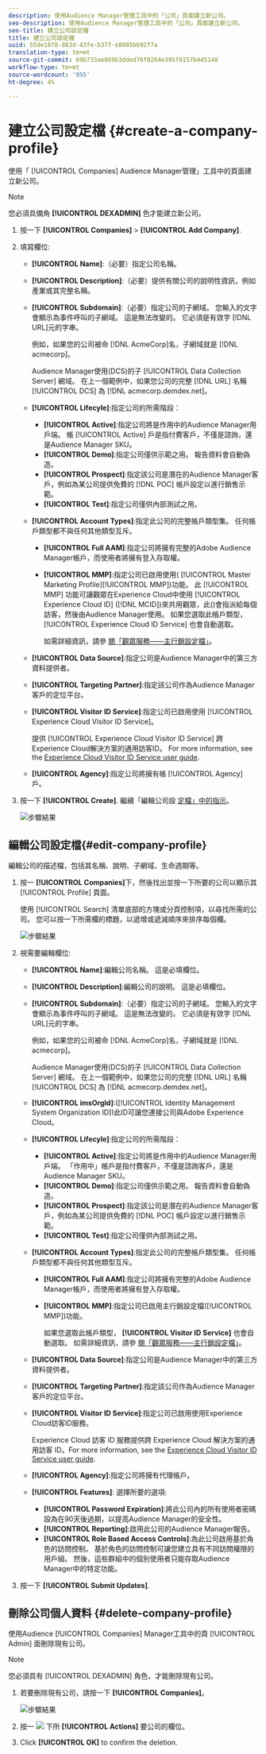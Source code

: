 ```yaml
---
description: 使用Audience Manager管理工具中的「公司」頁面建立新公司。
seo-description: 使用Audience Manager管理工具中的「公司」頁面建立新公司。
seo-title: 建立公司設定檔
title: 建立公司設定檔
uuid: 55de18f8-883d-43fe-b37f-e8805bb92f7a
translation-type: tm+mt
source-git-commit: 69b733ae869b3dded76f0264e395f0157b445148
workflow-type: tm+mt
source-wordcount: '955'
ht-degree: 4%

---
```



# 建立公司設定檔 {#create-a-company-profile}

使用「 [!UICONTROL Companies] Audience Manager管理」工具中的頁面建立新公司。

<!-- t_create_company.xml -->

>[!NOTE]
>
>您必須具備角 **[!UICONTROL DEXADMIN]** 色才能建立新公司。

1. 按一下 **[!UICONTROL Companies]** > **[!UICONTROL Add Company]**.
1. 填寫欄位: 

   * **[!UICONTROL Name]**:（必要）指定公司名稱。
   * **[!UICONTROL Description]**:（必要）提供有關公司的說明性資訊，例如產業或其完整名稱。
   * **[!UICONTROL Subdomain]**:（必要）指定公司的子網域。 您輸入的文字會顯示為事件呼叫的子網域。 這是無法改變的。 它必須是有效字 [!DNL URL]元的字串。

      例如，如果您的公司被命 [!DNL AcmeCorp]名，子網域就是 [!DNL acmecorp]。

      Audience Manager使用(DCS)的子 [!UICONTROL Data Collection Server] 網域。 在上一個範例中，如果您公司的完整 [!DNL URL] 名稱 [!UICONTROL DCS] 為 [!DNL acmecorp.demdex.net]。

   * **[!UICONTROL Lifecyle]**:指定公司的所需階段：
      * **[!UICONTROL Active]**:指定公司將是作用中的Audience Manager用戶端。 帳 [!UICONTROL Active] 戶是指付費客戶，不僅是諮詢，還是Audience Manager SKU。
      * **[!UICONTROL Demo]**:指定公司僅供示範之用。 報告資料會自動偽造。
      * **[!UICONTROL Prospect]**:指定該公司是潛在的Audience Manager客戶，例如為某公司提供免費的 [!DNL POC] 帳戶設定以進行銷售示範。
      * **[!UICONTROL Test]**:指定公司僅供內部測試之用。
   * **[!UICONTROL Account Types]**:指定此公司的完整帳戶類型集。 任何帳戶類型都不與任何其他類型互斥。
      * **[!UICONTROL Full AAM]**:指定公司將擁有完整的Adobe Audience Manager帳戶，而使用者將擁有登入存取權。
      * **[!UICONTROL MMP]**:指定公司已啟用使用( [!UICONTROL Master Marketing Profile][!UICONTROL MMP])功能。 此 [!UICONTROL MMP] 功能可讓觀眾在Experience Cloud中使用 [!UICONTROL Experience Cloud ID] ([!DNL MCID])來共用觀眾，此()會指派給每個訪客，然後由Audience Manager使用。 如果您選取此帳戶類型， [!UICONTROL Experience Cloud ID Service] 也會自動選取。

         如需詳細資訊，請參 [閱「觀眾服務——主行銷設定檔」](https://marketing.adobe.com/resources/help/en_US/mcloud/audience_library.html)。
   * **[!UICONTROL Data Source]**:指定公司是Audience Manager中的第三方資料提供者。
   * **[!UICONTROL Targeting Partner]**:指定該公司作為Audience Manager客戶的定位平台。
   * **[!UICONTROL Visitor ID Service]**:指定公司已啟用使用 [!UICONTROL Experience Cloud Visitor ID Service]。

      提供 [!UICONTROL Experience Cloud Visitor ID Service] 跨Experience Cloud解決方案的通用訪客ID。 For more information, see the [Experience Cloud Visitor ID Service user guide](https://marketing.adobe.com/resources/help/en_US/mcvid/mcvid-overview.html).

   * **[!UICONTROL Agency]**:指定公司將擁有帳 [!UICONTROL Agency] 戶。



1. 按一下 **[!UICONTROL Create]**. 繼續「編輯公司設 [定檔」中的指示](../companies/admin-manage-company-profiles.md#edit-company-profile)。

   ![步驟結果](assets/add_company.png)

## 編輯公司設定檔{#edit-company-profile}

編輯公司的描述檔，包括其名稱、說明、子網域、生命週期等。

<!-- t_edit_company_profile.xml -->

1. 按一 **[!UICONTROL Companies]**&#x200B;下，然後找出並按一下所要的公司以顯示其 [!UICONTROL Profile] 頁面。

   使用 [!UICONTROL Search] 清單底部的方塊或分頁控制項，以尋找所需的公司。 您可以按一下所需欄的標題，以遞增或遞減順序來排序每個欄。

   ![步驟結果](assets/profile_company.png)

1. 視需要編輯欄位:

   * **[!UICONTROL Name]**:編輯公司名稱。 這是必填欄位。
   * **[!UICONTROL Description]**:編輯公司的說明。 這是必填欄位。
   * **[!UICONTROL Subdomain]**:（必要）指定公司的子網域。 您輸入的文字會顯示為事件呼叫的子網域。 這是無法改變的。 它必須是有效字 [!DNL URL]元的字串。

      例如，如果您的公司被命 [!DNL AcmeCorp]名，子網域就是 [!DNL acmecorp]。

      Audience Manager使用(DCS)的子 [!UICONTROL Data Collection Server] 網域。 在上一個範例中，如果您公司的完整 [!DNL URL] 名稱 [!UICONTROL DCS] 為 [!DNL acmecorp.demdex.net]。

   * **[!UICONTROL imsOrgld]**:([!UICONTROL Identity Management System Organization ID])此ID可讓您連接公司與Adobe Experience Cloud。
   * **[!UICONTROL Lifecyle]**:指定公司的所需階段：
      * **[!UICONTROL Active]**:指定公司將是作用中的Audience Manager用戶端。 「作用中」帳戶是指付費客戶，不僅是諮詢客戶，還是Audience Manager SKU。
      * **[!UICONTROL Demo]**:指定公司僅供示範之用。 報告資料會自動偽造。
      * **[!UICONTROL Prospect]**:指定該公司是潛在的Audience Manager客戶，例如為某公司提供免費的 [!DNL POC] 帳戶設定以進行銷售示範。
      * **[!UICONTROL Test]**:指定公司僅供內部測試之用。
   * **[!UICONTROL Account Types]**:指定此公司的完整帳戶類型集。 任何帳戶類型都不與任何其他類型互斥。
      * **[!UICONTROL Full AAM]**:指定公司將擁有完整的Adobe Audience Manager帳戶，而使用者將擁有登入存取權。
      * **[!UICONTROL MMP]**:指定公司已啟用主行銷設定檔([!UICONTROL MMP])功能。

         如果您選取此帳戶類型， **[!UICONTROL Visitor ID Service]** 也會自動選取。
如需詳細資訊，請參 [閱「觀眾服務——主行銷設定檔」](https://marketing.adobe.com/resources/help/en_US/mcloud/audience_library.html)。
   * **[!UICONTROL Data Source]**:指定公司是Audience Manager中的第三方資料提供者。
   * **[!UICONTROL Targeting Partner]**:指定該公司作為Audience Manager客戶的定位平台。
   * **[!UICONTROL Visitor ID Service]**:指定公司已啟用使用Experience Cloud訪客ID服務。

      Experience Cloud 訪客 ID 服務提供跨 Experience Cloud 解決方案的通用訪客 ID。For more information, see the [Experience Cloud Visitor ID Service user guide](https://microsite.omniture.com/t2/help/en_US/mcvid/mcvid_service.html).

   * **[!UICONTROL Agency]**:指定公司將擁有代理帳戶。
   * **[!UICONTROL Features]**: 選擇所要的選項:
      * **[!UICONTROL Password Expiration]**:將此公司內的所有使用者密碼設為在90天後過期，以提高Audience Manager的安全性。
      * **[!UICONTROL Reporting]**:啟用此公司的Audience Manager報告。
      * **[!UICONTROL Role Based Access Controls]**:為此公司啟用基於角色的訪問控制。 基於角色的訪問控制可讓您建立具有不同訪問權限的用戶組。 然後，這些群組中的個別使用者只能存取Audience Manager中的特定功能。


1. 按一下 **[!UICONTROL Submit Updates]**.

## 刪除公司個人資料 {#delete-company-profile}

使用Audience [!UICONTROL Companies] Manager工具中的頁 [!UICONTROL Admin] 面刪除現有公司。

<!-- t_delete_company.xml -->

>[!NOTE]
>
>您必須具有 [!UICONTROL DEXADMIN] 角色，才能刪除現有公司。

1. 若要刪除現有公司，請按一下 **[!UICONTROL Companies]**。

   ![步驟結果](assets/companies.png)

1. 按一 ![](assets/icon_delete.png) 下所 **[!UICONTROL Actions]** 要公司的欄位。
1. Click **[!UICONTROL OK]** to confirm the deletion.
